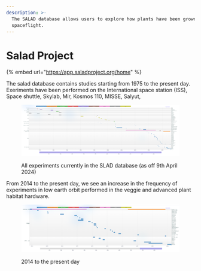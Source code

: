 ```yaml
---
description: >-
  The SALAD database allows users to explore how plants have been grown in
  spaceflight.
---
```


# Salad Project



{% embed url="https://app.saladproject.org/home" %}

The salad database contains studies starting from 1975 to the present day. Exeriments have been performed on the International space station (ISS), Space shuttle, Skylab, Mir, Kosmos 110, MISSE, Salyut, &#x20;



<figure><img src=".gitbook/assets/image (6).png" alt=""><figcaption><p>All experiments currently in the SLAD database (as off 9th April 2024)</p></figcaption></figure>



From 2014 to the present day, we see an increase in the frequency of experiments in low earth orbit performed in the veggie and advanced plant habitat hardware. &#x20;

<figure><img src=".gitbook/assets/image (8).png" alt=""><figcaption><p>2014 to the present day</p></figcaption></figure>
